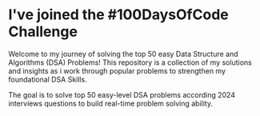 # **I've joined the #100DaysOfCode Challenge**

Welcome to my journey of solving the top 50 easy Data Structure and Algorithms (DSA) Problems! This repository is a collection of my solutions and insights as i work through popular problems to strengthen my foundational DSA Skills.

The goal is to solve top 50 easy-level DSA problems according 2024 interviews questions to build real-time problem solving ability.
